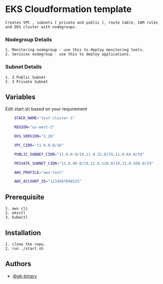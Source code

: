 
# EKS Cloudformation template

    Creates VPC , subnets [ private and public ], route table, IAM roles and EKS cluster with nodegroups.
### Nodegroup Details
    1. Monitoring nodegroup - use this to deploy monitoring tools.
    2. Services nodegroup - use this to deploy applications.

### Subnet Details
    1. 3 Public Subnet
    2. 3 Private Subnet



    

## Variables
  Edit start.sh based on your requirement
```bash
    STACK_NAME="test-cluster-1"

    REGION="us-west-2"

    EKS_VERSION="1.26"

    VPC_CIDR="11.0.0.0/16"

    PUBLIC_SUBNET_CIDR="11.0.0.0/19,11.0.32.0/19,11.0.64.0/19"

    PRIVATE_SUBNET_CIDR="11.0.96.0/19,11.0.128.0/19,11.0.160.0/19"

    AWS_PROFILE="aws-test"

    AWS_ACCOUNT_ID="1234567890123"
```





## Prerequisite
    1. aws cli
    2. eksctl
    3. kubectl

## Installation
    1. clone the repo.
    2. run ./start.sh



## Authors

- [@gk-binary](https://github.com/gk-binary)

